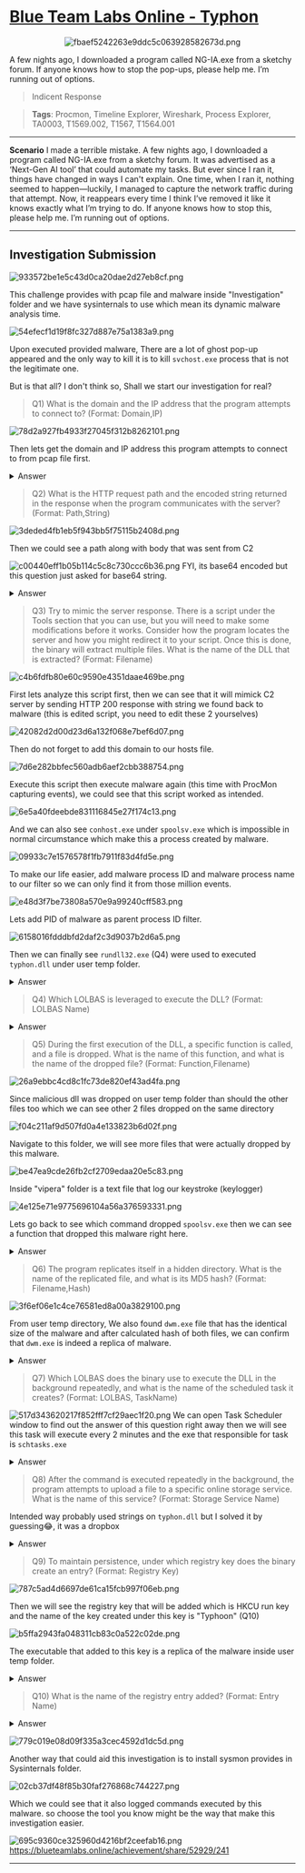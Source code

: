 # [Blue Team Labs Online - Typhon](https://blueteamlabs.online/home/investigation/typhon-339cc99cba)
<div align=center>

![fbaef5242263e9ddc5c063928582673d.png](/resources/fbaef5242263e9ddc5c063928582673d.png)
</div>
A few nights ago, I downloaded a program called NG-IA.exe from a sketchy forum. If anyone knows how to stop the pop-ups, please help me. I’m running out of options.

>Indicent Response

>**Tags**: Procmon, Timeline Explorer, Wireshark, Process Explorer, TA0003, T1569.002, T1567, T1564.001
* * *
**Scenario**
I made a terrible mistake. A few nights ago, I downloaded a program called NG-IA.exe from a sketchy forum. It was advertised as a ‘Next-Gen AI tool’ that could automate my tasks. But ever since I ran it, things have changed in ways I can't explain. One time, when I ran it, nothing seemed to happen—luckily, I managed to capture the network traffic during that attempt. Now, it reappears every time I think I’ve removed it like it knows exactly what I’m trying to do. If anyone knows how to stop this, please help me. I’m running out of options.
* * *
## Investigation Submission
![933572be1e5c43d0ca20dae2d27eb8cf.png](/resources/933572be1e5c43d0ca20dae2d27eb8cf.png)

This challenge provides with pcap file and malware inside "Investigation" folder and we have sysinternals to use which mean its dynamic malware analysis time. 

![54efecf1d19f8fc327d887e75a1383a9.png](/resources/54efecf1d19f8fc327d887e75a1383a9.png)

Upon executed provided malware, There are a lot of ghost pop-up appeared and the only way to kill it is to kill `svchost.exe` process that is not the legitimate one.

But is that all? I don't think so, Shall we start our investigation for real?

>Q1) What is the domain and the IP address that the program attempts to connect to? (Format: Domain,IP)

![78d2a927fb4933f27045f312b8262101.png](/resources/78d2a927fb4933f27045f312b8262101.png)

Then lets get the domain and IP address this program attempts to connect to from pcap file first.
<details>
  <summary>Answer</summary>
<pre><code>www.b4s1lisk.xyz, 159.65.12.25</code></pre>
</details>

>Q2) What is the HTTP request path and the encoded string returned in the response when the program communicates with the server? (Format: Path,String)

![3deded4fb1eb5f943bb5f75115b2408d.png](/resources/3deded4fb1eb5f943bb5f75115b2408d.png)

Then we could see a path along with body that was sent from C2

![c00440eff1b05b114c5c8c730ccc6b36.png](/resources/c00440eff1b05b114c5c8c730ccc6b36.png)
FYI, its base64 encoded but this question just asked for base64 string.
<details>
  <summary>Answer</summary>
<pre><code>/join, U3RvbmVHbGFyZSA=</code></pre>
</details>

>Q3) Try to mimic the server response. There is a script under the Tools section that you can use, but you will need to make some modifications before it works. Consider how the program locates the server and how you might redirect it to your script. Once this is done, the binary will extract multiple files. What is the name of the DLL that is extracted? (Format: Filename)

![c4b6fdfb80e60c9590e4351daae469be.png](/resources/c4b6fdfb80e60c9590e4351daae469be.png)

First lets analyze this script first, then we can see that it will mimick C2 server by sending HTTP 200 response with string we found back to malware (this is edited script, you need to edit these 2 yourselves)

![42082d2d00d23d6a132f068e7bef6d07.png](/resources/42082d2d00d23d6a132f068e7bef6d07.png)

Then do not forget to add this domain to our hosts file.

![7d6e282bbfec560adb6aef2cbb388754.png](/resources/7d6e282bbfec560adb6aef2cbb388754.png)

Execute this script then execute malware again (this time with ProcMon capturing events), we could see that this script worked as intended.

![6e5a40fdeebde831116845e27f174c13.png](/resources/6e5a40fdeebde831116845e27f174c13.png)

And we can also see `conhost.exe` under `spoolsv.exe` which is impossible in normal circumstance which make this a process created by malware.


![09933c7e1576578f1fb7911f83d4fd5e.png](/resources/09933c7e1576578f1fb7911f83d4fd5e.png)

To make our life easier, add malware process ID and malware process name to our filter so we can only find it from those million events.

![e48d3f7be73808a570e9a99240cff583.png](/resources/e48d3f7be73808a570e9a99240cff583.png)

Lets add PID of malware as parent process ID filter.

![6158016fdddbfd2daf2c3d9037b2d6a5.png](/resources/6158016fdddbfd2daf2c3d9037b2d6a5.png)

Then we can finally see `rundll32.exe` (Q4) were used to executed `typhon.dll` under user temp folder.

<details>
  <summary>Answer</summary>
<pre><code>typhon.dll</code></pre>
</details>

>Q4) Which LOLBAS is leveraged to execute the DLL? (Format: LOLBAS Name)
<details>
  <summary>Answer</summary>
<pre><code>rundll32.exe</code></pre>
</details>

>Q5) During the first execution of the DLL, a specific function is called, and a file is dropped. What is the name of this function, and what is the name of the dropped file? (Format: Function,Filename)

![26a9ebbc4cd8c1fc73de820ef43ad4fa.png](/resources/26a9ebbc4cd8c1fc73de820ef43ad4fa.png)

Since malicious dll was dropped on user temp folder than should the other files too which we can see other 2 files dropped on the same directory

![f04c211af9d507fd0a4e133823b6d02f.png](/resources/f04c211af9d507fd0a4e133823b6d02f.png)

Navigate to this folder, we will see more files that were actually dropped by this malware.

![be47ea9cde26fb2cf2709edaa20e5c83.png](/resources/be47ea9cde26fb2cf2709edaa20e5c83.png)

Inside "vipera" folder is a text file that log our keystroke (keylogger)

![4e125e71e9775696104a56a376593331.png](/resources/4e125e71e9775696104a56a376593331.png)

Lets go back to see which command dropped `spoolsv.exe` then we can see a function that dropped this malware right here.

<details>
  <summary>Answer</summary>
<pre><code>yurei, spoolsv.exe</code></pre>
<pre><code></code></pre>
</details>

>Q6) The program replicates itself in a hidden directory. What is the name of the replicated file, and what is its MD5 hash? (Format: Filename,Hash)

![3f6ef06e1c4ce76581ed8a00a3829100.png](/resources/3f6ef06e1c4ce76581ed8a00a3829100.png)

From user temp directory, We also found `dwm.exe` file that has the identical size of the malware and after calculated hash of both files, we can confirm that `dwm.exe` is indeed a replica of malware.
<details>
  <summary>Answer</summary>
<pre><code>dwm.exe, 2C21D810BDD449C3668092AC62B3B896</code></pre>
</details>

>Q7) Which LOLBAS does the binary use to execute the DLL in the background repeatedly, and what is the name of the scheduled task it creates? (Format: LOLBAS, TaskName)

![517d343620217f852fff7cf29aec1f20.png](/resources/517d343620217f852fff7cf29aec1f20.png)
We can open Task Scheduler window to find out the answer of this question right away then we will see this task will execute every 2 minutes and the exe that responsible for task is `schtasks.exe`
<details>
  <summary>Answer</summary>
<pre><code>schtasks.exe, TenguTask</code></pre>
</details>

>Q8) After the command is executed repeatedly in the background, the program attempts to upload a file to a specific online storage service. What is the name of this service? (Format: Storage Service Name)

Intended way probably used strings on `typhon.dll` but I solved it by guessing😂, it was a dropbox
<details>
  <summary>Answer</summary>
<pre><code>dropbox</code></pre>
</details>

>Q9) To maintain persistence, under which registry key does the binary create an entry? (Format: Registry Key)

![787c5ad4d6697de61ca15fcb997f06eb.png](/resources/787c5ad4d6697de61ca15fcb997f06eb.png)

Then we will see the registry key that will be added which is HKCU run key and the name of the key created under this key is "Typhoon" (Q10)

![b5ffa2943fa048311cb83c0a522c02de.png](/resources/b5ffa2943fa048311cb83c0a522c02de.png)

The executable that added to this key is a replica of the malware inside user temp folder.

<details>
  <summary>Answer</summary>
<pre><code>HKEY_CURRENT_USER\Software\Microsoft\Windows\CurrentVersion\Run</code></pre>
</details>

>Q10) What is the name of the registry entry added? (Format: Entry Name)
<details>
  <summary>Answer</summary>
<pre><code>Typhon</code></pre>
</details>

![779c019e08d09f335a3cec4592d1dc5d.png](/resources/779c019e08d09f335a3cec4592d1dc5d.png)

Another way that could aid this investigation is to install sysmon provides in Sysinternals folder.

![02cb37df48f85b30faf276868c744227.png](/resources/02cb37df48f85b30faf276868c744227.png)

Which we could see that it also logged commands executed by this malware. so choose the tool you know might be the way that make this investigation easier.

![695c9360ce325960d4216bf2ceefab16.png](/resources/695c9360ce325960d4216bf2ceefab16.png)
https://blueteamlabs.online/achievement/share/52929/241
* * *